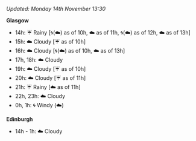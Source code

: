 *Updated: Monday 14th November 13:30*

**Glasgow**

* 14h: :umbrella: Rainy [:cyclone:(:cloud:) as of 10h, :cloud: as of 11h, :cyclone:(:cloud:) as of 12h, :cloud: as of 13h]
* 15h: :cloud: Cloudy [:umbrella: as of 10h]
* 16h: :cloud: Cloudy [:cyclone:(:cloud:) as of 10h, :cloud: as of 13h]
* 17h, 18h: :cloud: Cloudy
* 19h: :cloud: Cloudy [:umbrella: as of 10h]
* 20h: :cloud: Cloudy [:umbrella: as of 11h]
* 21h: :umbrella: Rainy [:cloud: as of 11h]
* 22h, 23h: :cloud: Cloudy
* 0h, 1h: :cyclone: Windy (:cloud:)

**Edinburgh**

* 14h - 1h: :cloud: Cloudy
